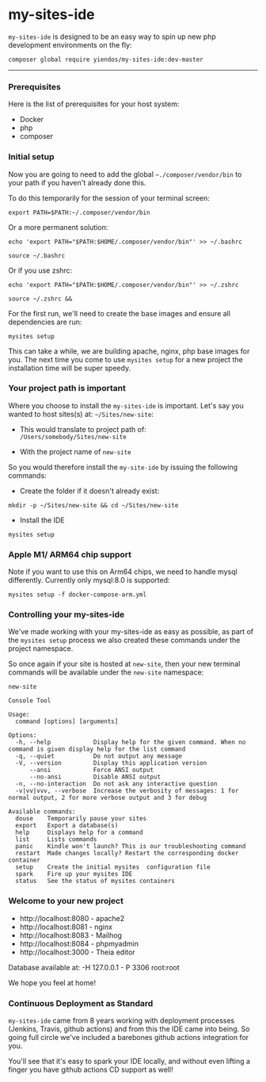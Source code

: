 # my-sites-ide

`my-sites-ide` is designed to be an easy way to spin up new php development environments on the fly: 

`composer global require yiendos/my-sites-ide:dev-master`

---

### Prerequisites

Here is the list of prerequisites for your host system:

* Docker
* php 
* composer

### Initial setup 

Now you are going to need to add the global `~./composer/vendor/bin` to your path if you haven't already done this. 

To do this temporarily for the session of your terminal screen: 

```
export PATH=$PATH:~/.composer/vendor/bin
````

Or a more permanent solution: 

```
echo 'export PATH="$PATH:$HOME/.composer/vendor/bin"' >> ~/.bashrc

source ~/.bashrc
```

Or if you use zshrc: 

```
echo 'export PATH="$PATH:$HOME/.composer/vendor/bin"' >> ~/.zshrc

source ~/.zshrc && 
```

For the first run, we'll need to create the base images and ensure all dependencies are run: 

```
mysites setup
``` 

This can take a while, we are building apache, nginx, php base images for you. The next time you come to use `mysites setup` for a new project the installation time will be super speedy. 

### Your project path is important

Where you choose to install the `my-sites-ide` is important. Let's say you wanted to host sites(s) at: `~/Sites/new-site`: 

* This would translate to project path of:  
`/Users/somebody/Sites/new-site` 

* With the project name of 
`new-site`

So you would therefore install the `my-site-ide` by issuing the following commands: 

* Create the folder if it doesn't already exist: 
```
mkdir -p ~/Sites/new-site && cd ~/Sites/new-site
```

* Install the IDE 
```
mysites setup
```

### Apple M1/ ARM64 chip support 

Note if you want to use this on Arm64 chips, we need to handle mysql differently. Currently only mysql:8.0 is supported: 

`mysites setup -f docker-compose-arm.yml`

### Controlling your my-sites-ide 

We've made working with your my-sites-ide as easy as possible, as part of the `mysites setup` process we also created these commands under the project namespace. 

So once again if your site is hosted at `new-site`, then your new terminal commands will be available under the `new-site` namespace: 

```
new-site 

Console Tool

Usage:
  command [options] [arguments]

Options:
  -h, --help            Display help for the given command. When no command is given display help for the list command
  -q, --quiet           Do not output any message
  -V, --version         Display this application version
      --ansi            Force ANSI output
      --no-ansi         Disable ANSI output
  -n, --no-interaction  Do not ask any interactive question
  -v|vv|vvv, --verbose  Increase the verbosity of messages: 1 for normal output, 2 for more verbose output and 3 for debug

Available commands:
  douse    Temporarily pause your sites
  export   Export a database(s)
  help     Displays help for a command
  list     Lists commands
  panic    Kindle won't launch? This is our troubleshooting command
  restart  Made changes locally? Restart the corresponding docker container
  setup    Create the initial mysites  configuration file
  spark    Fire up your mysites IDE
  status   See the status of mysites containers
``` 

### Welcome to your new project 

* http://localhost:8080 - apache2
* http://localhost:8081 - nginx
* http://localhost:8083 - Mailhog
* http://localhost:8084 - phpmyadmin
* http://localhost:3000 - Theia editor

Database available at: -H 127.0.0.1 - P 3306 root:root

We hope you feel at home! 


### Continuous Deployment as Standard 

`my-sites-ide` came from 8 years working with deployment processes (Jenkins, Travis, github actions) and from this the IDE came into being. So going full circle we've included a barebones github actions integration for you. 

You'll see that it's easy to spark your IDE locally, and without even lifting a finger you have github actions CD support as well! 
